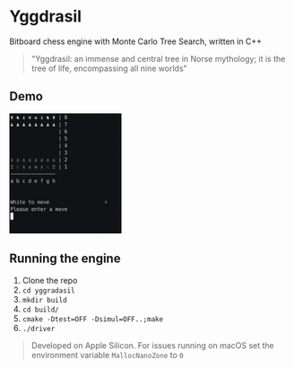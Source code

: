 # Yggdrasil
Bitboard chess engine with Monte Carlo Tree Search, written in C++
> "Yggdrasil: an immense and central tree in Norse mythology; it is the tree of life, encompassing all nine worlds"

## Demo
<img src="demo.gif" alt="demo turn" width="200"/>


## Running the engine
1. Clone the repo
2. `cd yggradasil`
3. `mkdir build`
4. `cd build/`
5. `cmake -Dtest=OFF -Dsimul=OFF..;make`
6. `./driver`

> Developed on Apple Silicon. For issues running on macOS set the environment variable `MallocNanoZone` to `0`
